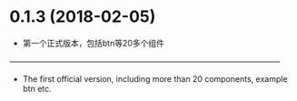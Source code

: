 # 0.1.3 (2018-02-05)

* 第一个正式版本，包括btn等20多个组件

——————————————————————————————————

* The first official version, including more than 20 components, example btn etc.
